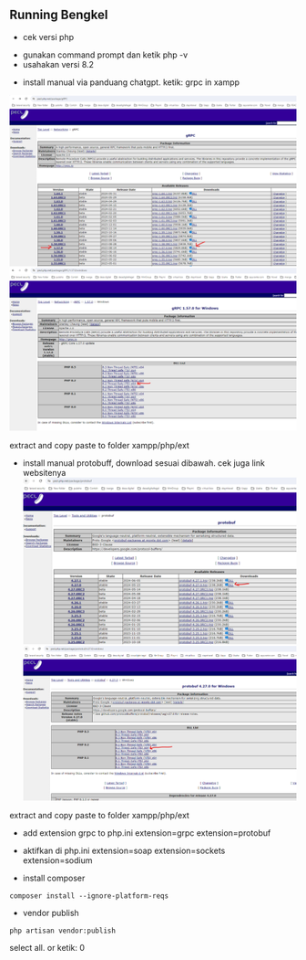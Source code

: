 ## Running Bengkel

* cek versi php
- gunakan command prompt dan ketik php -v
- usahakan versi 8.2

* install manual via panduang chatgpt. ketik: grpc in xampp

![alt text](image.png)
![alt text](image-4.png)

extract and copy paste to folder xampp/php/ext

* install manual protobuff, download sesuai dibawah. cek juga link websitenya
![alt text](image-2.png)
![alt text](image-3.png)

extract and copy paste to folder xampp/php/ext

* add extension grpc to php.ini
extension=grpc
extension=protobuf

* aktifkan di php.ini
extension=soap
extension=sockets
extension=sodium

* install composer
```
composer install --ignore-platform-reqs
```

* vendor publish
```
php artisan vendor:publish
```
select all. or ketik: 0